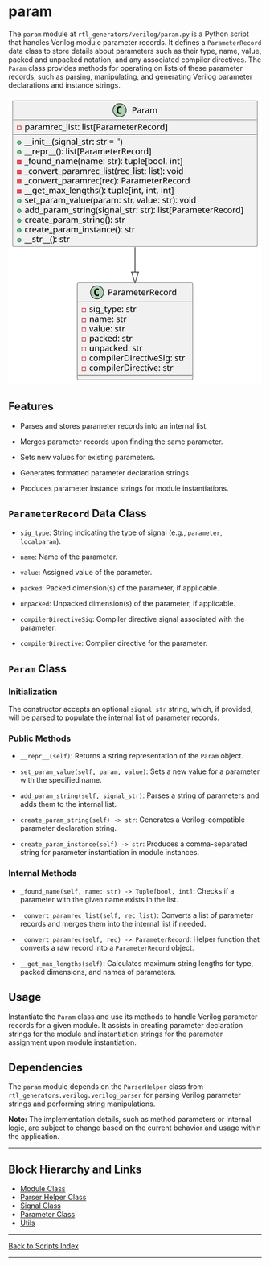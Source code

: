 # param

The `param` module at `rtl_generators/verilog/param.py` is a Python script that handles Verilog module parameter records. It defines a `ParameterRecord` data class to store details about parameters such as their type, name, value, packed and unpacked notation, and any associated compiler directives. The `Param` class provides methods for operating on lists of these parameter records, such as parsing, manipulating, and generating Verilog parameter declarations and instance strings.

![Param UML](../../images_scripts_uml/verilog_Param.svg)

## Features

- Parses and stores parameter records into an internal list.

- Merges parameter records upon finding the same parameter.

- Sets new values for existing parameters.

- Generates formatted parameter declaration strings.

- Produces parameter instance strings for module instantiations.

## `ParameterRecord` Data Class

- `sig_type`: String indicating the type of signal (e.g., `parameter`, `localparam`).

- `name`: Name of the parameter.

- `value`: Assigned value of the parameter.

- `packed`: Packed dimension(s) of the parameter, if applicable.

- `unpacked`: Unpacked dimension(s) of the parameter, if applicable.

- `compilerDirectiveSig`: Compiler directive signal associated with the parameter.

- `compilerDirective`: Compiler directive for the parameter.

## `Param` Class

### Initialization

The constructor accepts an optional `signal_str` string, which, if provided, will be parsed to populate the internal list of parameter records.

### Public Methods

- `__repr__(self)`: Returns a string representation of the `Param` object.

- `set_param_value(self, param, value)`: Sets a new value for a parameter with the specified name.

- `add_param_string(self, signal_str)`: Parses a string of parameters and adds them to the internal list.

- `create_param_string(self) -> str`: Generates a Verilog-compatible parameter declaration string.

- `create_param_instance(self) -> str`: Produces a comma-separated string for parameter instantiation in module instances.

### Internal Methods

- `_found_name(self, name: str) -> Tuple[bool, int]`: Checks if a parameter with the given name exists in the list.

- `_convert_paramrec_list(self, rec_list)`: Converts a list of parameter records and merges them into the internal list if needed.

- `_convert_paramrec(self, rec) -> ParameterRecord`: Helper function that converts a raw record into a `ParameterRecord` object.

- `__get_max_lengths(self)`: Calculates maximum string lengths for type, packed dimensions, and names of parameters.

## Usage

Instantiate the `Param` class and use its methods to handle Verilog parameter records for a given module. It assists in creating parameter declaration strings for the module and instantiation strings for the parameter assignment upon module instantiation.

## Dependencies

The `param` module depends on the `ParserHelper` class from `rtl_generators.verilog.verilog_parser` for parsing Verilog parameter strings and performing string manipulations.

**Note:** The implementation details, such as method parameters or internal logic, are subject to change based on the current behavior and usage within the application.

---

## Block Hierarchy and Links

- [Module Class](module.md)
- [Parser Helper Class](verilog_parser.md)
- [Signal Class](signal.md)
- [Parameter Class](param.md)
- [Utils](utils.md)

---

[Back to Scripts Index](index.md)

---

